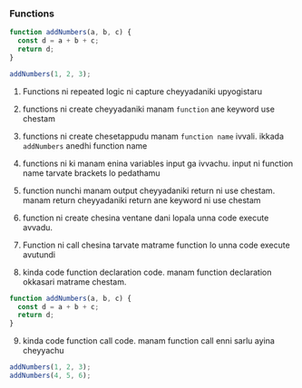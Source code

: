 ### Functions

```javascript
function addNumbers(a, b, c) {
  const d = a + b + c;
  return d;
}

addNumbers(1, 2, 3);
```

1. Functions ni repeated logic ni capture cheyyadaniki upyogistaru
2. functions ni create cheyyadaniki manam `function` ane keyword use chestam
3. functions ni create chesetappudu manam `function name` ivvali. ikkada `addNumbers` anedhi function name
4. functions ni ki manam enina variables input ga ivvachu. input ni function name tarvate brackets lo pedathamu
5. function nunchi manam output cheyyadaniki return ni use chestam. manam return cheyyadaniki return ane keyword ni use chestam
6. function ni create chesina ventane dani lopala unna code execute avvadu.
7. Function ni call chesina tarvate matrame function lo unna code execute avutundi

8. kinda code function declaration code. manam function declaration okkasari matrame chestam.

```javascript
function addNumbers(a, b, c) {
  const d = a + b + c;
  return d;
}
```

9. kinda code function call code. manam function call enni sarlu ayina cheyyachu

```javascript
addNumbers(1, 2, 3);
addNumbers(4, 5, 6);
```
